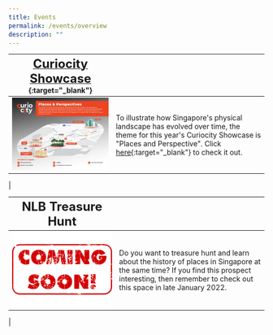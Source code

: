 ```yaml
---
title: Events
permalink: /events/overview
description: ""
---
```

| [**<font size=5> Curiocity Showcase </font>**](/events/curiocity-showcase-2022){:target="_blank"}  |  | 
| -------- | -------- | 
| [<img src="/images/curiocity-showcase-events-landing-1.jpg" alt="central-area" style="width:650px" />](/events/curiocity-showcase-2022)   | To illustrate how Singapore's physical landscape has evolved over time, the theme for this year's Curiocity Showcase is "Places and Perspective". Click [here](/events/curiocity-showcase-2022){:target="_blank"} to check it out.
|

| **<font size=5> NLB Treasure Hunt </font>**  |  | 
| -------- | -------- | 
| <img src="/images/treasure-hunt-coming-soon-events-landing-1.png" alt="central-area" style="width:650px" />   | Do you want to treasure hunt and learn about the history of places in Singapore at the same time? If you find this prospect interesting, then remember to check out this space in late January 2022.
|